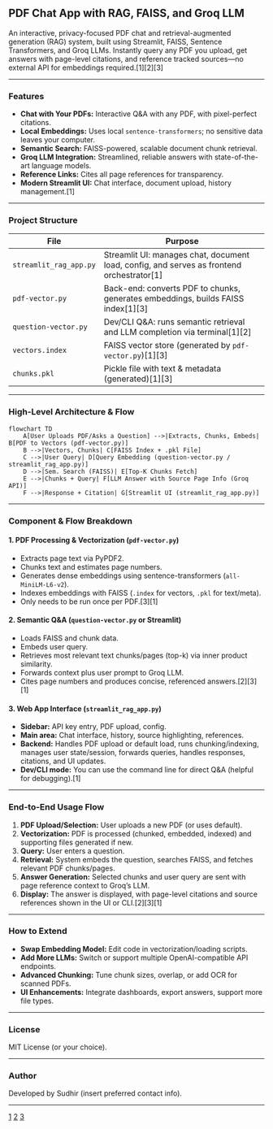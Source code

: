 ## PDF Chat App with RAG, FAISS, and Groq LLM

An interactive, privacy-focused PDF chat and retrieval-augmented generation (RAG) system, built using Streamlit, FAISS, Sentence Transformers, and Groq LLMs. Instantly query any PDF you upload, get answers with page-level citations, and reference tracked sources—no external API for embeddings required.[1][2][3]

***

### Features

- **Chat with Your PDFs:** Interactive Q&A with any PDF, with pixel-perfect citations.
- **Local Embeddings:** Uses local `sentence-transformers`; no sensitive data leaves your computer.
- **Semantic Search:** FAISS-powered, scalable document chunk retrieval.
- **Groq LLM Integration:** Streamlined, reliable answers with state-of-the-art language models.
- **Reference Links:** Cites all page references for transparency.
- **Modern Streamlit UI:** Chat interface, document upload, history management.[1]

***

### Project Structure

| File                | Purpose                                                                        |
|---------------------|--------------------------------------------------------------------------------|
| `streamlit_rag_app.py` | Streamlit UI: manages chat, document load, config, and serves as frontend orchestrator[1] |
| `pdf-vector.py`     | Back-end: converts PDF to chunks, generates embeddings, builds FAISS index[1][3]      |
| `question-vector.py`| Dev/CLI Q&A: runs semantic retrieval and LLM completion via terminal[1][2]           |
| `vectors.index`     | FAISS vector store (generated by `pdf-vector.py`)[1][3]                              |
| `chunks.pkl`        | Pickle file with text & metadata (generated)[1][3]                                   |

***

### High-Level Architecture & Flow

```mermaid
flowchart TD
    A[User Uploads PDF/Asks a Question] -->|Extracts, Chunks, Embeds| B[PDF to Vectors (pdf-vector.py)]
    B -->|Vectors, Chunks| C[FAISS Index + .pkl File]
    C -->|User Query| D[Query Embedding (question-vector.py / streamlit_rag_app.py)]
    D -->|Sem. Search (FAISS)| E[Top-K Chunks Fetch]
    E -->|Chunks + Query| F[LLM Answer with Source Page Info (Groq API)]
    F -->|Response + Citation| G[Streamlit UI (streamlit_rag_app.py)]
```

***

### Component & Flow Breakdown

#### 1. **PDF Processing & Vectorization (`pdf-vector.py`)**
   - Extracts page text via PyPDF2.
   - Chunks text and estimates page numbers.
   - Generates dense embeddings using sentence-transformers (`all-MiniLM-L6-v2`).
   - Indexes embeddings with FAISS (`.index` for vectors, `.pkl` for text/meta).
   - Only needs to be run once per PDF.[3][1]

#### 2. **Semantic Q&A (`question-vector.py` or Streamlit)**
   - Loads FAISS and chunk data.
   - Embeds user query.
   - Retrieves most relevant text chunks/pages (top-k) via inner product similarity.
   - Forwards context plus user prompt to Groq LLM.
   - Cites page numbers and produces concise, referenced answers.[2][3][1]

#### 3. **Web App Interface (`streamlit_rag_app.py`)**
   - **Sidebar:** API key entry, PDF upload, config.
   - **Main area:** Chat interface, history, source highlighting, references.
   - **Backend:** Handles PDF upload or default load, runs chunking/indexing, manages user state/session, forwards queries, handles responses, citations, and UI updates.
   - **Dev/CLI mode:** You can use the command line for direct Q&A (helpful for debugging).[1]

***

### End-to-End Usage Flow

1. **PDF Upload/Selection:** User uploads a new PDF (or uses default).
2. **Vectorization:** PDF is processed (chunked, embedded, indexed) and supporting files generated if new.
3. **Query:** User enters a question.
4. **Retrieval:** System embeds the question, searches FAISS, and fetches relevant PDF chunks/pages.
5. **Answer Generation:** Selected chunks and user query are sent with page reference context to Groq’s LLM.
6. **Display:** The answer is displayed, with page-level citations and source references shown in the UI or CLI.[2][3][1]

***

### How to Extend

- **Swap Embedding Model:** Edit code in vectorization/loading scripts.
- **Add More LLMs:** Switch or support multiple OpenAI-compatible API endpoints.
- **Advanced Chunking:** Tune chunk sizes, overlap, or add OCR for scanned PDFs.
- **UI Enhancements:** Integrate dashboards, export answers, support more file types.

***

### License

MIT License (or your choice).

***

### Author

Developed by Sudhir (insert preferred contact info).

***

[1](https://ppl-ai-file-upload.s3.amazonaws.com/web/direct-files/attachments/123862666/72271561-28ad-4247-ae6a-b9f9137f92d4/streamlit_rag_app.py)
[2](https://ppl-ai-file-upload.s3.amazonaws.com/web/direct-files/attachments/123862666/7eb5b86c-5faa-4f45-9336-fbf48cd17ab5/question-vector.py)
[3](https://ppl-ai-file-upload.s3.amazonaws.com/web/direct-files/attachments/123862666/845d1260-aacc-4c11-ba66-dbc757118a90/pdf-vector.py)
